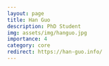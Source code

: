 ```yaml
---
layout: page
title: Han Guo
description: PhD Student
img: assets/img/hanguo.jpg
importance: 4
category: core
redirect: https://han-guo.info/
---
```

